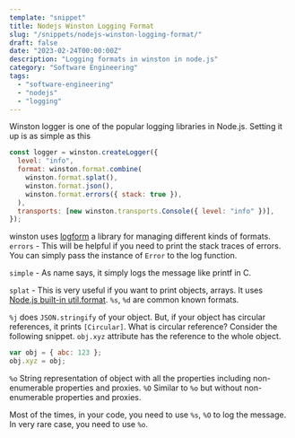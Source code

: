 ```yaml
---
template: "snippet"
title: Nodejs Winston Logging Format
slug: "/snippets/nodejs-winston-logging-format/"
draft: false
date: "2023-02-24T00:00:00Z"
description: "Logging formats in winston in node.js"
category: "Software Engineering"
tags:
  - "software-engineering"
  - "nodejs"
  - "logging"
---
```


Winston logger is one of the popular logging libraries in Node.js. Setting it up is as simple as this

```javascript
const logger = winston.createLogger({
  level: "info",
  format: winston.format.combine(
    winston.format.splat(),
    winston.format.json(),
    winston.format.errors({ stack: true }),
  ),
  transports: [new winston.transports.Console({ level: "info" })],
});
```

winston uses [logform](https://github.com/winstonjs/logform) a library for managing different kinds of formats.
`errors` - This will be helpful if you need to print the stack traces of errors. You can simply pass the instance of `Error` to the log function.

`simple` - As name says, it simply logs the message like printf in C.

`splat` - This is very useful if you want to print objects, arrays. It uses [Node.js built-in util.format](https://nodejs.org/api/util.html#utilformatformat-args). `%s`, `%d` are common known formats.

`%j` does `JSON.stringify` of your object. But, if your object has circular references, it prints `[Circular]`. What is circular reference? Consider the following snippet. `obj.xyz` attribute has the reference to the whole object.

```javascript
var obj = { abc: 123 };
obj.xyz = obj;
```

`%o` String representation of object with all the properties including non-enumerable properties and proxies.
`%O` Similar to `%o` but without non-enumerable properties and proxies.

Most of the times, in your code, you need to use `%s`, `%O` to log the message. In very rare case, you need to use `%o`.
